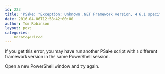 ```yaml
---
id: 223
title: 'PSake: "Exception: Unknown .NET Framework version, 4.6.1 specified in 4.6.1."'
date: 2016-04-06T12:58:42+00:00
author: Tom Robinson
layout: post
categories:
  - Uncategorized
---
```

If you get this error, you may have run another PSake script with a different framework version in the same PowerShell session.

Open a new PowerShell window and try again.